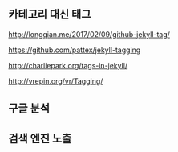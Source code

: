 ## 카테고리 대신 태그

http://longqian.me/2017/02/09/github-jekyll-tag/

https://github.com/pattex/jekyll-tagging

http://charliepark.org/tags-in-jekyll/

http://vrepin.org/vr/Tagging/

## 구글 분석

## 검색 엔진 노출